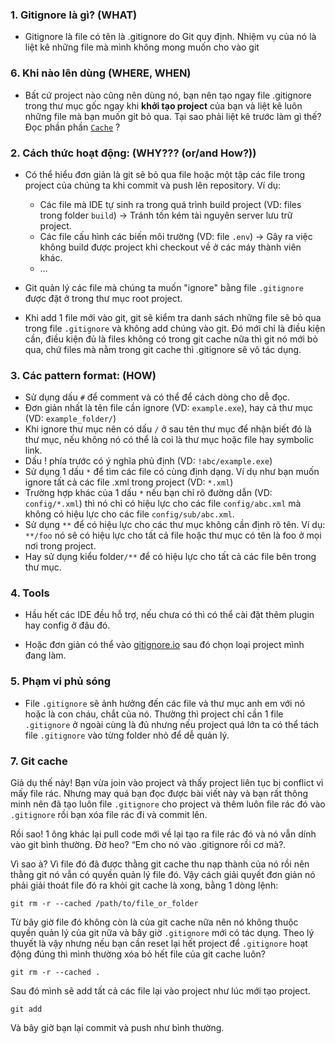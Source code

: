 ### 1. Gitignore là gì? (WHAT)

- Gitignore là file có tên là .gitignore do Git quy định. Nhiệm vụ của nó là liệt kê những file mà mình không mong muốn cho vào git

### 6. Khi nào lên dùng (WHERE, WHEN)

- Bất cứ project nào cũng nên dùng nó, bạn nên tạo ngay file .gitignore trong thư mục gốc ngay khi **khởi tạo project** của bạn và liệt kê luôn những file mà bạn muốn git bỏ qua. Tại sao phải liệt kê trước làm gì thế? Đọc phần phần [`Cache`](#git-cache) ?

### 2. Cách thức hoạt động: (WHY??? (or/and How?))

- Có thể hiểu đơn giản là git sẽ bỏ qua file hoặc một tập các file trong project của chúng ta khi commit và push lên repository. Ví dụ:

  - Các file mà IDE tự sinh ra trong quá trình build project (VD: files trong folder `build`) -> Tránh tốn kém tài nguyên server lưu trữ project.
  - Các file cấu hình các biến môi trường (VD: file `.env`) -> Gây ra việc không build được project khi checkout về ở các máy thành viên khác.
  - …

- Git quản lý các file mà chúng ta muốn "ignore" bằng file `.gitignore` được đặt ở trong thư mục root project.

- Khi add 1 file mới vào git, git sẽ kiểm tra danh sách những file sẽ bỏ qua trong file `.gitignore` và không add chúng vào git. Đó mới chỉ là điều kiện cần, điều kiện đủ là files không có trong git cache nữa thì git nó mới bỏ qua, chứ files mà nằm trong git cache thì .gitignore sẽ vô tác dụng.

### 3. Các pattern format: (HOW)

- Sử dụng dấu `#` để comment và có thể để cách dòng cho dễ đọc.
- Đơn giản nhất là tên file cần ignore (VD: `example.exe`), hay cả thư mục (VD: `example_folder/`)
- Khi ignore thư mục nên có dấu `/` ở sau tên thư mục để nhận biết đó là thư mục, nếu không nó có thể là coi là thư mục hoặc file hay symbolic link.
- Dấu ! phía trước có ý nghĩa phủ định (VD: `!abc/example.exe`)
- Sử dụng 1 dấu `*` để tìm các file có cùng định dạng. Ví dụ như bạn muốn ignore tất cả các file .xml trong project (VD: `*.xml`)
- Trường hợp khác của 1 dấu `*` nếu bạn chỉ rõ đường dẫn (VD: `config/*.xml`) thì nó chỉ có hiệu lực cho các file `config/abc.xml` mà không có hiệu lực cho các file `config/sub/abc.xml`.
- Sử dụng `**` để có hiệu lực cho các thư mục không cần định rõ tên. Ví dụ: `**/foo` nó sẽ có hiệu lực cho tất cả file hoặc thư mục có tên là foo ở mọi nơi trong project.
- Hay sử dụng kiểu folder`/**` để có hiệu lực cho tất cả các file bên trong thư mục.

### 4. Tools

- Hầu hết các IDE đều hỗ trợ, nếu chưa có thì có thể cài đặt thêm plugin hay config ở đâu đó.

- Hoặc đơn giản có thể vào [gitignore.io](https://www.toptal.com/developers/gitignore/) sau đó chọn loại project mình đang làm.

### 5. Phạm vi phủ sóng

- File `.gitignore` sẽ ảnh hưởng đến các file và thư mục anh em với nó hoặc là con cháu, chắt của nó. Thường thì project chỉ cần 1 file `.gitignore` ở ngoài cùng là đủ nhưng nếu project quá lớn ta có thể tách file `.gitignore` vào từng folder nhỏ để dễ quản lý.

### <div id="git-cache"> 7. Git cache </div>

Giả dụ thế này! Bạn vừa join vào project và thấy project liên tục bị conflict vì mấy file rác. Nhưng may quá bạn đọc được bài viết này và bạn rất thông minh nên đã tạo luôn file `.gitignore` cho project và thêm luôn file rác đó vào `.gitignore` rồi bạn xóa file rác đi và commit lên.

Rồi sao! 1 ông khác lại pull code mới về lại tạo ra file rác đó và nó vẫn dính vào git bình thường. Đờ heo? “Em cho nó vào .gitignore rồi cơ mà?.

Vì sao à? Vì file đó đã được thằng git cache thu nạp thành của nó rồi nên thằng git nó vẫn có quyền quản lý file đó. Vậy cách giải quyết đơn giản nó phải giải thoát file đó ra khỏi git cache là xong, bằng 1 dòng lệnh:

```
git rm -r --cached /path/to/file_or_folder
```

Từ bây giờ file đó không còn là của git cache nữa nên nó không thuộc quyền quản lý của git nữa và bây giờ `.gitignore` mới có tác dụng. Theo lý thuyết là vậy nhưng nếu bạn cần reset lại hết project để `.gitignore` hoạt động đúng thì mình thường xóa bỏ hết file của git cache luôn?

```
git rm -r --cached .
```

Sau đó mình sẽ add tất cả các file lại vào project như lúc mới tạo project.

```
git add
```

Và bây giờ bạn lại commit và push như bình thường.
